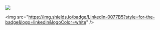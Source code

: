 
<img src="https://github.com/Jimolson-git/misc/blob/main/pics/gitcover.jpeg"/>

<img src="https://img.shields.io/badge/LinkedIn-0077B5?style=for-the-badge&logo=linkedin&logoColor=white" <a href="https://www.linkedin.com/in/jim-olson456/"></a>/>

<!--
**Jimolson-git/Jimolson-git** is a ✨ _special_ ✨ repository because its `README.md` (this file) appears on your GitHub profile.

Here are some ideas to get you started:

- 🔭 I’m currently working on ...
- 🌱 I’m currently learning ...
- 👯 I’m looking to collaborate on ...
- 🤔 I’m looking for help with ...
- 💬 Ask me about ...
- 📫 How to reach me: ...
- 😄 Pronouns: ...
- ⚡ Fun fact: ...
-->
